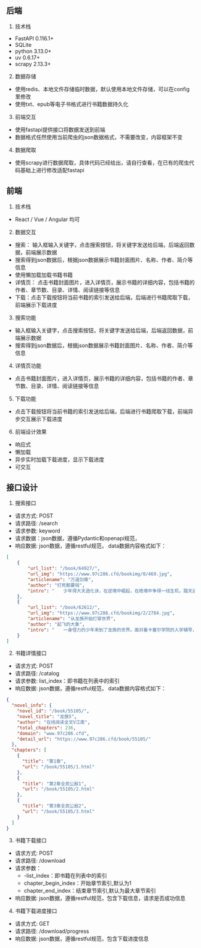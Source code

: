 ## 后端

1. 技术栈
- FastAPI   0.116.1+
- SQLite
- python   3.13.0+
- uv 0.6.17+
- scrapy 2.13.3+

2. 数据存储
 - 使用redis、本地文件存储临时数据，默认使用本地文件存储，可以在config里修改
 - 使用txt、epub等电子书格式进行书籍数据持久化

3. 前端交互
- 使用fastapi提供接口将数据发送到前端
- 数据格式任然使用当前爬虫的json数据格式，不需要改变，内容框架不变

4. 数据爬取
- 使用scrapy进行数据爬取，具体代码已经给出，请自行查看，在已有的爬虫代码基础上进行修改适配fastapi

## 前端
1. 技术栈
- React / Vue / Angular 均可

2. 数据交互
- 搜索： 输入框输入关键字，点击搜索按钮，将关键字发送给后端，后端返回数据，前端展示数据
- 搜索得到json数据后，根据json数据展示书籍封面图片、名称、作者、简介等信息
- 使用懒加载加载书籍书籍
- 详情页： 点击书籍封面图片，进入详情页，展示书籍的详细内容，包括书籍的作者、章节数、目录、详情、阅读链接等信息
- 下载：点击下载按钮将当前书籍的索引发送给后端，后端进行书籍爬取下载，前端展示下载进度

3. 搜索功能
- 输入框输入关键字，点击搜索按钮，将关键字发送给后端，后端返回数据，前端展示数据
- 搜索得到json数据后，根据json数据展示书籍封面图片、名称、作者、简介等信息

4. 详情页功能
- 点击书籍封面图片，进入详情页，展示书籍的详细内容，包括书籍的作者、章节数、目录、详情、阅读链接等信息

5. 下载功能
- 点击下载按钮将当前书籍的索引发送给后端，后端进行书籍爬取下载，前端异步交互展示下载进度

6. 前端设计效果
- 响应式
- 懒加载
- 异步实时加载下载进度，显示下载进度
- 可交互


## 接口设计
1. 搜索接口
 - 请求方式: POST
 - 请求路径: /search
 - 请求参数: keyword
 - 请求数据：json数据，遵循Pydantic和openapi规范，
 - 响应数据: json数据，遵循restful规范， data数据内容格式如下：
```json
[
    {
        "url_list": "/book/64927/",
        "url_img": "https://www.97c286.cfd/bookimg/0/469.jpg",
        "articlename": "万道剑尊",
        "author": "打死都要钱",
        "intro": "　　少年得大天造化诀，在逆境中崛起，在绝境中争得一线生机，踏天道，破苍穹，剑指神霄，战遍九天十地！　　"
    },
    {
        "url_list": "/book/62612/",
        "url_img": "https://www.97c286.cfd/bookimg/2/2784.jpg",
        "articlename": "从龙族开始打穿世界",
        "author": "起飞的大象",
        "intro": "　　一身怪力的少年来到了龙族的世界。面对着卡塞尔学院的入学辅导，陆晨很方，满车的小龙人，只有他不是混血种……3E考试怎么"
    }
]
```
2. 书籍详情接口
- 请求方式: POST
- 请求路径: /catalog
- 请求参数: list_index：即书籍在列表中的索引
- 响应数据: json数据，遵循restful规范， data数据内容格式如下：
```json
{
  "novel_info": {
    "novel_id": "/book/55105/",
    "novel_title": "龙族5",
    "author": "在线阅读全文V江南",
    "total_chapters": 236,
    "domain": "www.97c286.cfd",
    "detail_url": "https://www.97c286.cfd/book/55105/"
  },
  "chapters": [
    {
      "title": "第1章",
      "url": "/book/55105/1.html"
    },
    {
      "title": "第2章全民公敌1",
      "url": "/book/55105/2.html"
    },
    {
      "title": "第3章全民公敌2",
      "url": "/book/55105/3.html"
    }
  ]
}
```  
3. 书籍下载接口
- 请求方式: POST
- 请求路径: /download
- 请求参数：
  - -list_index：即书籍在列表中的索引
  - chapter_begin_index：开始章节索引,默认为1
  - chapter_end_index：结束章节索引,默认为最大章节索引
- 响应数据: json数据，遵循restful规范，包含下载信息，请求是否成功信息

4. 书籍下载进度接口
- 请求方式: GET
- 请求路径: /download/progress
- 响应数据: json数据，遵循restful规范，包含下载进度信息